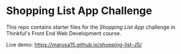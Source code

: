 # Shopping List App Challenge

This repo contains starter files for the *Shopping List App* challenge in Thinkful's Front End Web Development course.

Live demo: https://marusa15.github.io/shopping-list-JS/
